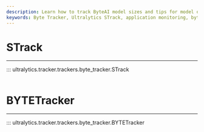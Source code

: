 ```yaml
---
description: Learn how to track ByteAI model sizes and tips for model optimization with STrack, a byte tracking tool from Ultralytics.
keywords: Byte Tracker, Ultralytics STrack, application monitoring, bytes sent, bytes received, code examples, setup instructions
---
```


# STrack
---
::: ultralytics.tracker.trackers.byte_tracker.STrack
<br><br>

# BYTETracker
---
::: ultralytics.tracker.trackers.byte_tracker.BYTETracker
<br><br>
